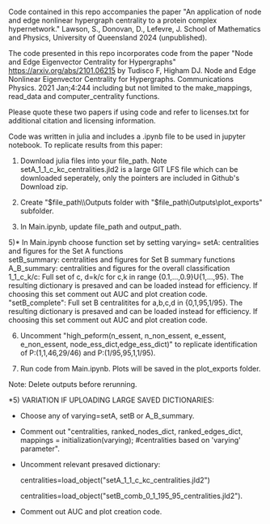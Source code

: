 Code contained in this repo  accompanies the paper "An application of node and edge nonlinear hypergraph centrality to a protein complex hypernetwork." Lawson, S., Donovan, D., Lefevre, J. School of Mathematics and Physics, University of Queensland 2024 (unpublished). 

The code presented in this repo incorporates code from the paper "Node and Edge Eigenvector Centrality for Hypergraphs"
https://arxiv.org/abs/2101.06215 by
Tudisco F, Higham DJ. Node and Edge Nonlinear Eigenvector Centrality for Hypergraphs. Communications Physics.
2021 Jan;4:244 including but not limited to the make_mappings, read_data and computer_centrality functions.

Please quote these two papers if using code and refer to licenses.txt for additional citation and licensing information.

Code was written in julia and includes a .ipynb file to be used in jupyter notebook. To replicate results from this paper:

1) Download julia files into your file_path. Note setA_1_1_c_kc_centralities.jld2 is a large GIT LFS file which can be downloaded seperately, only the pointers are included in Github's Download zip.  

3) Create "$file_path\\Outputs folder with "$file_path\\Outputs\\plot_exports" subfolder.

4) In Main.ipynb, update file_path and output_path. 

5)* In Main.ipynb choose function set by setting varying=
   setA: centralities and figures for the Set A functions    
setB_summary: centralities and figures for Set B summary functions    
    A_B_summary: centralities and figures for the overall classification      
    1_1_c_k/c:  Full set of c, d=k/c for c,k in range {0.1,...,0.9}U{1,...,95}. The resulting dictionary is presaved and can be loaded instead for efficiency. If choosing this set comment out AUC and plot creation code.    
    "setB_complete": Full set B centralitites for a,b,c,d in {0,1,95,1/95}. The resulting dictionary is presaved and can be loaded instead for efficiency. If choosing this set comment out AUC and plot creation code.
    
6) Uncomment "high_peform(n_essent, n_non_essent, e_essent, e_non_essent, node_ess_dict,edge_ess_dict)" to replicate identification of P:(1,1,46,29/46) and P:(1/95,95,1,1/95).

7) Run code from Main.ipynb. Plots will be saved in the plot_exports folder.

Note: Delete outputs before rerunning.



*5) VARIATION IF UPLOADING LARGE SAVED DICTIONARIES:
- Choose any of varying=setA, setB or A_B_summary.
   
- Comment out "centralities, ranked_nodes_dict, ranked_edges_dict, mappings =
    initialization(varying); #centralities based on 'varying' parameter".
    
- Uncomment relevant presaved dictionary:
   
    centralities=load_object("setA_1_1_c_kc_centralities.jld2")
   
   centralities=load_object("setB_comb_0_1_195_95_centralities.jld2").
   
- Comment out AUC and plot creation code.



